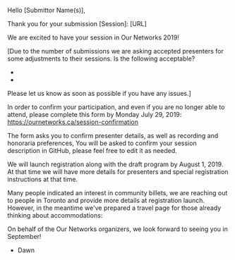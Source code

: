 Hello [Submittor Name(s)],

Thank you for your submission [Session]: [URL]

We are excited to have your session in Our Networks 2019! 

[Due to the number of submissions we are asking accepted presenters for some adjustments to their sessions. Is the following acceptable?

-
- 

Please let us know as soon as possible if you have any issues.]

In order to confirm your participation, and even if you are no longer able to attend, please complete this form by Monday July 29, 2019: https://ournetworks.ca/session-confirmation

The form asks you to confirm presenter details, as well as recording and honoraria preferences, You will be asked to confirm your session description in GitHub, please feel free to edit it as needed.

We will launch registration along with the draft program by August 1, 2019. At that time we will have more details for presenters and special registration instructions at that time. 

Many people indicated an interest in community billets, we are reaching out to people in Toronto and provide more details at registration launch. However, in the meantime we've prepared a travel page for those already thinking about accommodations: 



On behalf of the Our Networks organizers, we look forward to seeing you in September!

- Dawn
